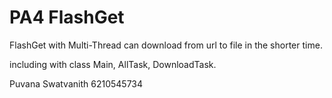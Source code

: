 # PA4 FlashGet
FlashGet with Multi-Thread
can download from url to file in the shorter time.

including with class Main, AllTask, DownloadTask.

Puvana Swatvanith 
6210545734